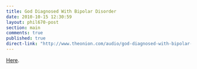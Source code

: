 ```yaml
---
title: God Diagnosed With Bipolar Disorder 
date: 2010-10-15 12:30:59
layout: phil670-post
section: main
comments: true
published: true
direct-link: "http://www.theonion.com/audio/god-diagnosed-with-bipolar-disorder,18242/"
---
```


[Here](http://www.theonion.com/audio/god-diagnosed-with-bipolar-disorder,18242/).

